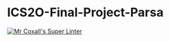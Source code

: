 # ICS2O-Final-Project-Parsa

[![Mr Coxall's Super Linter](https://github.com/parsa-tahavori/ICS2O-Final-Project-Parsa/workflows/Mr%20Coxall's%20Super%20Linter/badge.svg)](https://github.com/parsa.tahavori/ICS2O-Final-Project-Parsa/actions)
